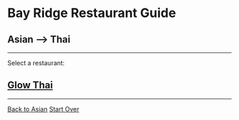 # Bay Ridge Restaurant Guide
## Asian --> Thai
---
Select a restaurant:
## [Glow Thai](http://glowthai.com/)
---
[Back to Asian](../asian.md)
[Start Over](../home.md)